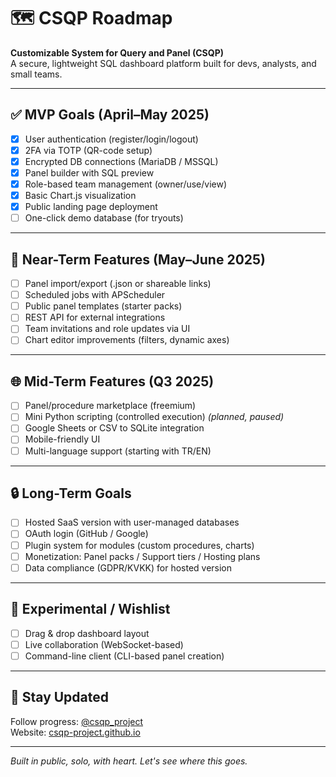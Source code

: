 # 🗺️ CSQP Roadmap

**Customizable System for Query and Panel (CSQP)**  
A secure, lightweight SQL dashboard platform built for devs, analysts, and small teams.

---

## ✅ MVP Goals (April–May 2025)

- [x] User authentication (register/login/logout)
- [x] 2FA via TOTP (QR-code setup)
- [x] Encrypted DB connections (MariaDB / MSSQL)
- [x] Panel builder with SQL preview
- [x] Role-based team management (owner/use/view)
- [x] Basic Chart.js visualization
- [x] Public landing page deployment
- [ ] One-click demo database (for tryouts)

---

## 🧠 Near-Term Features (May–June 2025)

- [ ] Panel import/export (.json or shareable links)
- [ ] Scheduled jobs with APScheduler
- [ ] Public panel templates (starter packs)
- [ ] REST API for external integrations
- [ ] Team invitations and role updates via UI
- [ ] Chart editor improvements (filters, dynamic axes)

---

## 🌐 Mid-Term Features (Q3 2025)

- [ ] Panel/procedure marketplace (freemium)
- [ ] Mini Python scripting (controlled execution) *(planned, paused)*
- [ ] Google Sheets or CSV to SQLite integration
- [ ] Mobile-friendly UI
- [ ] Multi-language support (starting with TR/EN)

---

## 🔒 Long-Term Goals

- [ ] Hosted SaaS version with user-managed databases
- [ ] OAuth login (GitHub / Google)
- [ ] Plugin system for modules (custom procedures, charts)
- [ ] Monetization: Panel packs / Support tiers / Hosting plans
- [ ] Data compliance (GDPR/KVKK) for hosted version

---

## 🧪 Experimental / Wishlist

- [ ] Drag & drop dashboard layout
- [ ] Live collaboration (WebSocket-based)
- [ ] Command-line client (CLI-based panel creation)

---

## 📣 Stay Updated

Follow progress: [@csqp_project](https://x.com/csqp_project)  
Website: [csqp-project.github.io](https://csqp-project.github.io)

---

*Built in public, solo, with heart. Let's see where this goes.*
